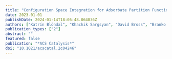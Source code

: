 ```yaml
---
title: "Configuration Space Integration for Adsorbate Partition Functions: The Effect of Anharmonicity on the Thermophysical Properties of CO–Pt(111) and CH3OH–Cu(111)"
date: 2023-01-01
publishDate: 2024-01-14T18:05:48.064836Z
authors: ["Katrín Blöndal", "Khachik Sargsyan", "David Bross", "Branko Ruscic", "C. Franklin Goldsmith"]
publication_types: ["2"]
abstract: ""
featured: false
publication: "*ACS Catalysis*"
doi: "10.1021/acscatal.2c04246"
---
```


